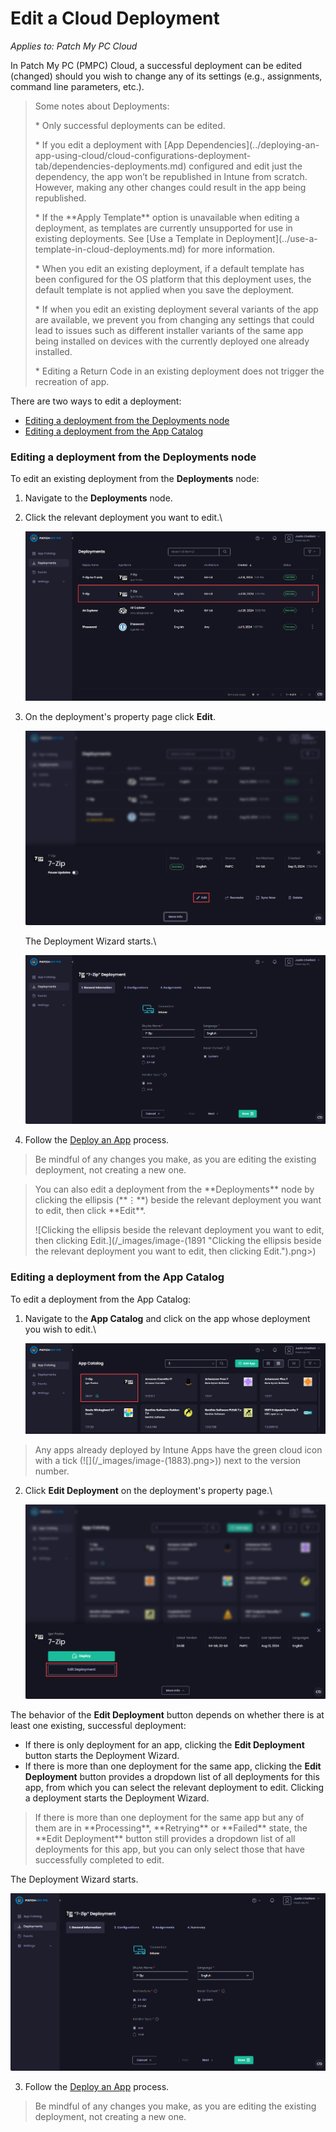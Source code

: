 # Edit a Cloud Deployment

_Applies to: Patch My PC Cloud_

In Patch My PC (PMPC) Cloud, a successful deployment can be edited (changed) should you wish to change any of its settings (e.g., assignments, command line parameters, etc.).

<blockquote class="wp-block-quote is-note">
<p>Some notes about Deployments:</p>
<p>* Only successful deployments can be edited.</p>
<p>* If you edit a deployment with [App Dependencies](../deploying-an-app-using-cloud/cloud-configurations-deployment-tab/dependencies-deployments.md) configured and edit just the dependency, the app won’t be republished in Intune from scratch. However, making any other changes could result in the app being republished.</p>
<p>* If the **Apply Template** option is unavailable when editing a deployment, as templates are currently unsupported for use in existing deployments. See [Use a Template in Deployment](../use-a-template-in-cloud-deployments.md) for more information.</p>
<p>* When you edit an existing deployment, if a default template has been configured for the OS platform that this deployment uses, the default template is not applied when you save the deployment.</p>
<p>* If when you edit an existing deployment several variants of the app are available, we prevent you from changing any settings that could lead to issues such as different installer variants of the same app being installed on devices with the currently deployed one already installed.</p>
<p>* Editing a Return Code in an existing deployment does not trigger the recreation of app.</p>
</blockquote>

There are two ways to edit a deployment:

* [Editing a deployment from the Deployments node](edit-a-cloud-deployment.md#editing-a-deployment-from-the-deployments-node)
* [Editing a deployment from the App Catalog](edit-a-cloud-deployment.md#editing-a-deployment-from-the-app-catalog)

### Editing a deployment from the Deployments node

To edit an existing deployment from the **Deployments** node:

1. Navigate to the **Deployments** node.
2.  Click the relevant deployment you want to edit.\


    ![Clicking the relevant deployment you want to edit.](/_images/image-(1887).png "Clicking the relevant deployment you want to edit.")


3.  On the deployment's property page click **Edit**.



    ![Clicking "Edit" on the deployment's property page.](/_images/image-(2010).png "Clicking &#x22;Edit&#x22; on the deployment&#x27;s property page.")

    The Deployment Wizard starts.\


    ![Deployment Wizard starting.](/_images/image-(1889).png "Deployment Wizard starting.")
4. Follow the [Deploy an App](../deploying-an-app-using-cloud/) process.

<blockquote class="wp-block-quote is-note">
<p>Be mindful of any changes you make, as you are editing the existing deployment, not creating a new one.</p>
</blockquote>

<blockquote class="wp-block-quote is-tip">
<p>You can also edit a deployment from the **Deployments** node by clicking the ellipsis (**⋮**) beside the relevant deployment you want to edit, then click **Edit**.</p>
<p>![Clicking the ellipsis beside the relevant deployment you want to edit, then clicking Edit.](/_images/image-(1891 "Clicking the ellipsis beside the relevant deployment you want to edit, then clicking Edit.").png>)</p>
</blockquote>

### Editing a deployment from the App Catalog

To edit a deployment from the App Catalog:

1.  Navigate to the **App Catalog** and click on the app whose deployment you wish to edit.\


    ![Navigating to the App Catalog and locating the app whose deployment you wish to edit.](/_images/image-(1884).png "Navigating to the App Catalog and locating the app whose deployment you wish to edit.")

<blockquote class="wp-block-quote is-tip">
<p>Any apps already deployed by Intune Apps have the green cloud icon with a tick (![](/_images/image-(1883).png>)) next to the version number.</p>
</blockquote>

2.  Click **Edit Deployment** on the deployment's property page.\


    ![Clicking "Edit Deployment" on the deployment's property page.](/_images/image-(2011).png "Clicking &#x22;Edit Deployment&#x22; on the deployment&#x27;s property page.")

The behavior of the **Edit Deployment** button depends on whether there is at least one existing, successful deployment:

* If there is only deployment for an app, clicking the **Edit Deployment** button starts the Deployment Wizard.
* If there is more than one deployment for the same app, clicking the **Edit Deployment** button provides a dropdown list of all deployments for this app, from which you can select the relevant deployment to edit. Clicking a deployment starts the Deployment Wizard.

<blockquote class="wp-block-quote is-note">
<p>If there is more than one deployment for the same app but any of them are in **Processing**, **Retrying** or **Failed** state, the **Edit Deployment** button still provides a dropdown list of all deployments for this app, but you can only select those that have successfully completed to edit.</p>
</blockquote>

The Deployment Wizard starts.

![Deployment Wizard starting.](/_images/image-(1889).png "Deployment Wizard starting.")

3. Follow the [Deploy an App](../deploying-an-app-using-cloud/) process.

<blockquote class="wp-block-quote is-note">
<p>Be mindful of any changes you make, as you are editing the existing deployment, not creating a new one.</p>
</blockquote>